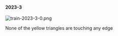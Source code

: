 #### 2023-3
![train-2023-3-0.png](https://github.com/lil-lab/nlvr/raw/master/nlvr/train/images/33/train-2023-3-0.png "train-2023-3-0.png")

None of the yellow triangles are touching any edge